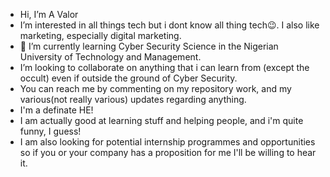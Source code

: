 - Hi, I’m A Valor
- I’m interested in all things tech but i dont know all thing tech😉. I also like marketing, especially digital marketing.
- 🌱 I’m currently learning Cyber Security Science in the Nigerian University of Technology and Management.
- I’m looking to collaborate on anything that i can learn from (except the occult) even if outside the ground of Cyber Security.
- You can reach me by commenting on my repository work, and my various(not really various) updates regarding anything.
- I'm a definate HE!
- I am actually good at learning stuff and helping people, and i'm quite funny, I guess!
- I am also looking for potential internship programmes and opportunities so if you or your company has a proposition for me I'll be willing to hear it.
